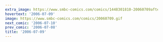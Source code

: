 ```yaml
---
extra_image: https://www.smbc-comics.com/comics/1448301810-20060709after.png
hovertext: '2006-07-09'
image: https://www.smbc-comics.com/comics/20060709.gif
next_comic: '2006-07-10'
prev_comic: '2006-07-08'
title: '2006-07-09'
---
```


